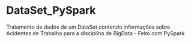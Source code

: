 # DataSet_PySpark
Tratamento de dados de um DataSet contendo informações sobre Acidentes de Trabalho para a disciplina de BigData - Feito com PySpark
